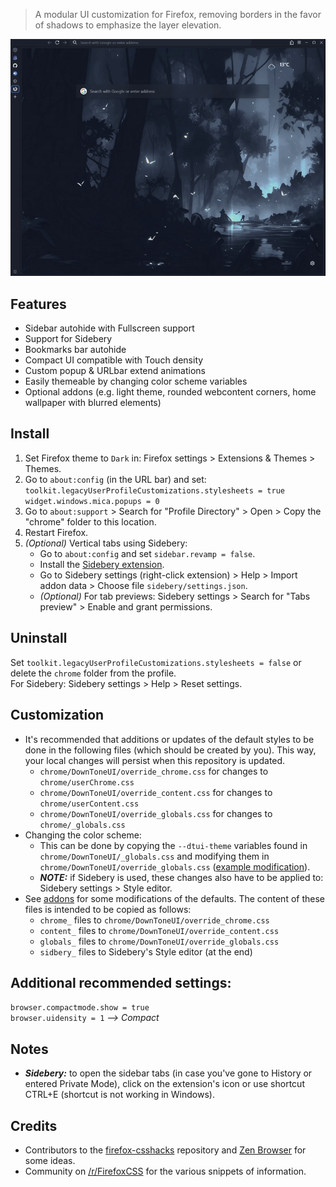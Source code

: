 > A modular UI customization for Firefox, removing borders in the favor of shadows to emphasize the layer elevation.

![Preview](assets/preview.gif "Preview")

## Features

* Sidebar autohide with Fullscreen support
* Support for Sidebery
* Bookmarks bar autohide
* Compact UI compatible with Touch density
* Custom popup & URLbar extend animations
* Easily themeable by changing color scheme variables
* Optional addons (e.g. light theme, rounded webcontent corners, home wallpaper with blurred elements)

## Install

1. Set Firefox theme to `Dark` in: Firefox settings > Extensions & Themes > Themes.
2. Go to `about:config` (in the URL bar) and set:<br>
    `toolkit.legacyUserProfileCustomizations.stylesheets = true`<br>
    `widget.windows.mica.popups = 0`
3. Go to `about:support` > Search for "Profile Directory" > Open > Copy the "chrome" folder to this location.
4. Restart Firefox.
5. *(Optional)* Vertical tabs using Sidebery:
    * Go to `about:config` and set `sidebar.revamp = false`.
    * Install the [Sidebery extension](https://addons.mozilla.org/en-US/firefox/addon/sidebery/).
    * Go to Sidebery settings (right-click extension) > Help > Import addon data > Choose file `sidebery/settings.json`.
    * *(Optional)* For tab previews: Sidebery settings > Search for "Tabs preview" > Enable and grant permissions.

## Uninstall

Set `toolkit.legacyUserProfileCustomizations.stylesheets = false` or delete the `chrome` folder from the profile.\
For Sidebery: Sidebery settings > Help > Reset settings.

## Customization

* It's recommended that additions or updates of the default styles to be done in the following files (which should be created by you). This way, your local changes will persist when this repository is updated.
    * `chrome/DownToneUI/override_chrome.css` for changes to `chrome/userChrome.css`
    * `chrome/DownToneUI/override_content.css` for changes to `chrome/userContent.css`
    * `chrome/DownToneUI/override_globals.css` for changes to `chrome/_globals.css`
* Changing the color scheme:
    * This can be done by copying the `--dtui-theme` variables found in `chrome/DownToneUI/_globals.css` and modifying them in `chrome/DownToneUI/override_globals.css` ([example modification](https://github.com/oviung/DownToneUI-Firefox/blob/main/addons/themes/DownToneUI_Light/globals_theme_DownToneUI_Light.css)).
    * *__NOTE:__* if Sidebery is used, these changes also have to be applied to: Sidebery settings > Style editor.
* See [addons](addons/) for some modifications of the defaults. The content of these files is intended to be copied as follows:
    * `chrome_` files to `chrome/DownToneUI/override_chrome.css`
    * `content_` files to `chrome/DownToneUI/override_content.css`
    * `globals_` files to `chrome/DownToneUI/override_globals.css`
    * `sidbery_` files to Sidebery's Style editor (at the end)

## Additional recommended settings:

`browser.compactmode.show = true`<br>
`browser.uidensity = 1`    *--> Compact*

## Notes

* *__Sidebery:__* to open the sidebar tabs (in case you've gone to History or entered Private Mode), click on the extension's icon or use shortcut CTRL+E (shortcut is not working in Windows).

## Credits

* Contributors to the [firefox-csshacks](https://github.com/MrOtherGuy/firefox-csshacks) repository and [Zen Browser](https://zen-browser.app) for some ideas.
* Community on [/r/FirefoxCSS](https://www.reddit.com/r/FirefoxCSS/) for the various snippets of information.

<!-- Auto-update: 2025-10-03T14:45:04.463574 -->

<!-- Auto-update: 2025-10-06T21:08:47.164229 -->

<!-- Auto-update: 2025-10-11T13:28:19.823892 -->
